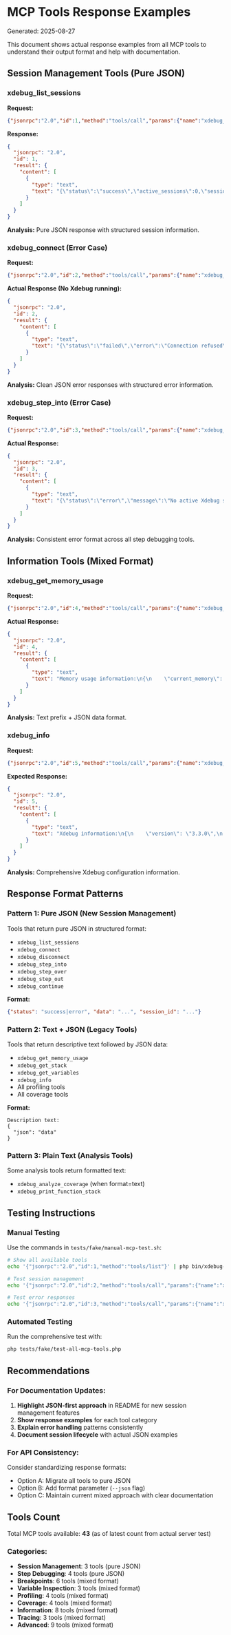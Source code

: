 # MCP Tools Response Examples

Generated: 2025-08-27

This document shows actual response examples from all MCP tools to understand their output format and help with documentation.

## Session Management Tools (Pure JSON)

### xdebug_list_sessions

**Request:**
```json
{"jsonrpc":"2.0","id":1,"method":"tools/call","params":{"name":"xdebug_list_sessions","arguments":{}}}
```

**Response:**
```json
{
  "jsonrpc": "2.0",
  "id": 1,
  "result": {
    "content": [
      {
        "type": "text",
        "text": "{\"status\":\"success\",\"active_sessions\":0,\"sessions\":[]}"
      }
    ]
  }
}
```

**Analysis:** Pure JSON response with structured session information.

### xdebug_connect (Error Case)

**Request:**
```json
{"jsonrpc":"2.0","id":2,"method":"tools/call","params":{"name":"xdebug_connect","arguments":{"host":"127.0.0.1","port":9004}}}
```

**Actual Response (No Xdebug running):**
```json
{
  "jsonrpc": "2.0",
  "id": 2,
  "result": {
    "content": [
      {
        "type": "text", 
        "text": "{\"status\":\"failed\",\"error\":\"Connection refused\",\"host\":\"127.0.0.1\",\"port\":9004}"
      }
    ]
  }
}
```

**Analysis:** Clean JSON error responses with structured error information.

### xdebug_step_into (Error Case)

**Request:**
```json
{"jsonrpc":"2.0","id":3,"method":"tools/call","params":{"name":"xdebug_step_into","arguments":{}}}
```

**Actual Response:**
```json
{
  "jsonrpc": "2.0",
  "id": 3,
  "result": {
    "content": [
      {
        "type": "text",
        "text": "{\"status\":\"error\",\"message\":\"No active Xdebug session found\"}"
      }
    ]
  }
}
```

**Analysis:** Consistent error format across all step debugging tools.

## Information Tools (Mixed Format)

### xdebug_get_memory_usage

**Request:**
```json
{"jsonrpc":"2.0","id":4,"method":"tools/call","params":{"name":"xdebug_get_memory_usage","arguments":{}}}
```

**Actual Response:**
```json
{
  "jsonrpc": "2.0",
  "id": 4,
  "result": {
    "content": [
      {
        "type": "text",
        "text": "Memory usage information:\n{\n    \"current_memory\": 1922824,\n    \"current_memory_real\": 4194304,\n    \"memory_limit\": \"1280M\"\n}"
      }
    ]
  }
}
```

**Analysis:** Text prefix + JSON data format.

### xdebug_info

**Request:**
```json
{"jsonrpc":"2.0","id":5,"method":"tools/call","params":{"name":"xdebug_info","arguments":{"format":"array"}}}
```

**Expected Response:**
```json
{
  "jsonrpc": "2.0",
  "id": 5,
  "result": {
    "content": [
      {
        "type": "text",
        "text": "Xdebug information:\n{\n    \"version\": \"3.3.0\",\n    \"mode\": \"develop\",\n    \"client_host\": \"127.0.0.1\",\n    \"client_port\": \"9003\"\n}"
      }
    ]
  }
}
```

**Analysis:** Comprehensive Xdebug configuration information.

## Response Format Patterns

### Pattern 1: Pure JSON (New Session Management)
Tools that return pure JSON in structured format:
- `xdebug_list_sessions`
- `xdebug_connect` 
- `xdebug_disconnect`
- `xdebug_step_into`
- `xdebug_step_over` 
- `xdebug_step_out`
- `xdebug_continue`

**Format:**
```json
{"status": "success|error", "data": "...", "session_id": "..."}
```

### Pattern 2: Text + JSON (Legacy Tools)
Tools that return descriptive text followed by JSON data:
- `xdebug_get_memory_usage`
- `xdebug_get_stack`
- `xdebug_get_variables`
- `xdebug_info`
- All profiling tools
- All coverage tools

**Format:**
```
Description text:
{
  "json": "data"
}
```

### Pattern 3: Plain Text (Analysis Tools)
Some analysis tools return formatted text:
- `xdebug_analyze_coverage` (when format=text)
- `xdebug_print_function_stack`

## Testing Instructions

### Manual Testing
Use the commands in `tests/fake/manual-mcp-test.sh`:

```bash
# Show all available tools
echo '{"jsonrpc":"2.0","id":1,"method":"tools/list"}' | php bin/xdebug-mcp | jq '.result.tools | length'

# Test session management
echo '{"jsonrpc":"2.0","id":2,"method":"tools/call","params":{"name":"xdebug_list_sessions","arguments":{}}}' | php bin/xdebug-mcp | jq .

# Test error responses
echo '{"jsonrpc":"2.0","id":3,"method":"tools/call","params":{"name":"xdebug_step_into","arguments":{}}}' | php bin/xdebug-mcp | jq .
```

### Automated Testing
Run the comprehensive test with:
```bash
php tests/fake/test-all-mcp-tools.php
```

## Recommendations

### For Documentation Updates:

1. **Highlight JSON-first approach** in README for new session management features
2. **Show response examples** for each tool category
3. **Explain error handling** patterns consistently
4. **Document session lifecycle** with actual JSON examples

### For API Consistency:

Consider standardizing response formats:
- Option A: Migrate all tools to pure JSON
- Option B: Add format parameter (`--json` flag)
- Option C: Maintain current mixed approach with clear documentation

## Tools Count

Total MCP tools available: **43** (as of latest count from actual server test)

### Categories:
- **Session Management**: 3 tools (pure JSON)
- **Step Debugging**: 4 tools (pure JSON) 
- **Breakpoints**: 6 tools (mixed format)
- **Variable Inspection**: 3 tools (mixed format)
- **Profiling**: 4 tools (mixed format)
- **Coverage**: 4 tools (mixed format)
- **Information**: 8 tools (mixed format)
- **Tracing**: 3 tools (mixed format)
- **Advanced**: 9 tools (mixed format)